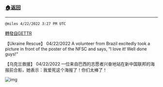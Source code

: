 ###  [:house:返回](../)
---


`@miles 4/22/2022 3:27 PM UTC`

[轉發自GETTR](https://gettr.com/post/p16mt6odba3)


【Ukraine Rescue】 04/22/2022 A volunteer from Brazil excitedly took a picture in front of the poster of the NFSC and says, “I love it! Well done guys!“

【乌克兰救援】 04/22/2022 一位来自巴西的志愿者兴奋地站在新中国联邦的海报前合影，她表示：我爱死这个海报了！你们太棒了！

![img](https://media.gettr.com/group46/getter/2022/04/22/15/940caed3-ae58-f81d-d85a-cc4453543c9b/out.jpg)
